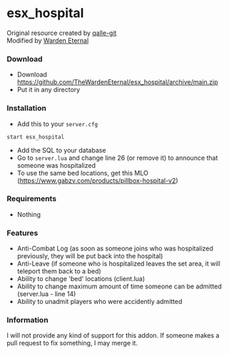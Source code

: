 # esx_hospital
Original resource created by [qalle-git](https://github.com/qalle-git/esx-qalle-jail)  
Modified by [Warden Eternal](https://github.com/TheWardenEternal)

### Download
- Download https://github.com/TheWardenEternal/esx_hospital/archive/main.zip
- Put it in any directory

### Installation
- Add this to your `server.cfg`

```
start esx_hospital
```

- Add the SQL to your database
- Go to `server.lua` and change line 26 (or remove it) to announce that someone was hospitalized
- To use the same bed locations, get this MLO (https://www.gabzv.com/products/pillbox-hospital-v2)

### Requirements
- Nothing

### Features
- Anti-Combat Log (as soon as someone joins who was hospitalized previously, they will be put back into the hospital)
- Anti-Leave (if someone who is hospitalized leaves the set area, it will teleport them back to a bed)
- Ability to change 'bed' locations (client.lua)
- Ability to change maximum amount of time someone can be admitted (server.lua - line 14)
- Ability to unadmit players who were accidently admitted

### Information
I will not provide any kind of support for this addon. If someone makes a pull request to fix something, I may merge it.
